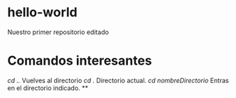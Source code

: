 # hello-world
Nuestro primer repositorio editado

#

# Comandos interesantes
*cd ..* Vuelves al directorio
*cd .* Directorio actual.
*cd nombreDirectorio* Entras en el directorio indicado.
**